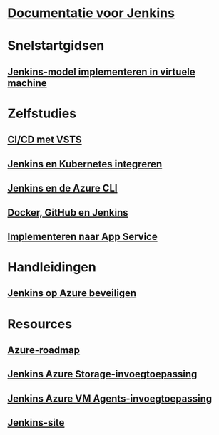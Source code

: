 # [Documentatie voor Jenkins](index.md)
# Snelstartgidsen
## [Jenkins-model implementeren in virtuele machine](/azure/jenkins/install-jenkins-solution-template)
# Zelfstudies
## [CI/CD met VSTS](https://www.visualstudio.com/docs/build/apps/jenkins/build-deploy-jenkins)
## [Jenkins en Kubernetes integreren](/azure/container-service/container-service-kubernetes-jenkins)
## [Jenkins en de Azure CLI](/azure/jenkins/execute-cli-jenkins-pipeline)
## [Docker, GitHub en Jenkins](/azure/virtual-machines/linux/tutorial-jenkins-github-docker-cicd)
## [Implementeren naar App Service](/azure/jenkins/deploy-Jenkins-app-service-plugin)
# Handleidingen
## [Jenkins op Azure beveiligen](https://jenkins.io/blog/2017/04/20/secure-jenkins-on-azure/)
# Resources
## [Azure-roadmap](https://azure.microsoft.com/roadmap/)
## [Jenkins Azure Storage-invoegtoepassing](https://plugins.jenkins.io/windows-azure-storage)
## [Jenkins Azure VM Agents-invoegtoepassing](https://plugins.jenkins.io/azure-vm-agents)
## [Jenkins-site](https://jenkins.io/)
